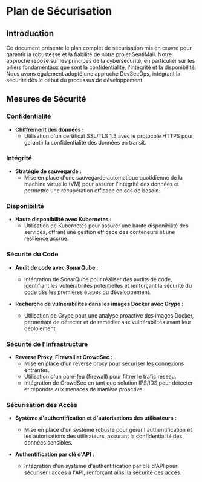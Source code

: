 # Plan de Sécurisation 

## Introduction

Ce document présente le plan complet de sécurisation mis en œuvre pour garantir la robustesse et la fiabilité de notre projet SentiMail. Notre approche repose sur les principes de la cybersécurité, en particulier sur les piliers fondamentaux que sont la confidentialité, l'intégrité et la disponibilité. Nous avons également adopté une approche DevSecOps, intégrant la sécurité dès le début du processus de développement.

## Mesures de Sécurité

### Confidentialité

- **Chiffrement des données :**
  - Utilisation d'un certificat SSL/TLS 1.3 avec le protocole HTTPS pour garantir la confidentialité des données en transit.

### Intégrité

- **Stratégie de sauvegarde :**
  - Mise en place d'une sauvegarde automatique quotidienne de la machine virtuelle (VM) pour assurer l'intégrité des données et permettre une récupération efficace en cas de besoin.

### Disponibilité

- **Haute disponibilité avec Kubernetes :**
  - Utilisation de Kubernetes pour assurer une haute disponibilité des services, offrant une gestion efficace des conteneurs et une résilience accrue.

### Sécurité du Code

- **Audit de code avec SonarQube :**
  - Intégration de SonarQube pour réaliser des audits de code, identifiant les vulnérabilités potentielles et renforçant la sécurité du code dès les premières étapes du développement.

- **Recherche de vulnérabilités dans les images Docker avec Grype :**
  - Utilisation de Grype pour une analyse proactive des images Docker, permettant de détecter et de remédier aux vulnérabilités avant leur déploiement.

### Sécurité de l'Infrastructure

- **Reverse Proxy, Firewall et CrowdSec :**
  - Mise en place d'un reverse proxy pour sécuriser les connexions entrantes.
  - Utilisation d'un pare-feu (firewall) pour filtrer le trafic réseau.
  - Intégration de CrowdSec en tant que solution IPS/IDS pour détecter et répondre aux menaces de manière proactive.

### Sécurisation des Accès

- **Système d'authentification et d'autorisations des utilisateurs :**
  - Mise en place d'un système robuste pour gérer l'authentification et les autorisations des utilisateurs, assurant la confidentialité des données sensibles.

- **Authentification par clé d'API :**
  - Intégration d'un système d'authentification par clé d'API pour sécuriser l'accès à l'API, renforçant ainsi la sécurité des accès.

